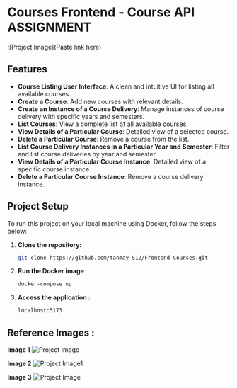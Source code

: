 
# Courses Frontend - Course API ASSIGNMENT

![Project Image](Paste link here)


## Features

- **Course Listing User Interface**: A clean and intuitive UI for listing all available courses.
- **Create a Course**: Add new courses with relevant details.
- **Create an Instance of a Course Delivery**: Manage instances of course delivery with specific years and semesters.
- **List Courses**: View a complete list of all available courses.
- **View Details of a Particular Course**: Detailed view of a selected course.
- **Delete a Particular Course**: Remove a course from the list.
- **List Course Delivery Instances in a Particular Year and Semester**: Filter and list course deliveries by year and semester.
- **View Details of a Particular Course Instance**: Detailed view of a specific course instance.
- **Delete a Particular Course Instance**: Remove a course delivery instance.

## Project Setup

To run this project on your local machine using Docker, follow the steps below:

1. **Clone the repository:**

   ```bash
   git clone https://github.com/tanmay-S12/Frontend-Courses.git

2. **Run the Docker image**

   ```bash
   docker-compose up

3. **Access the application :**
   ```bash
   localhost:5173
   
##  Reference Images :
**Image 1**
![Project Image]()

**Image 2**
![Project Image1]()

**Image 3**
![Project Image]()




      
   
